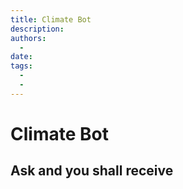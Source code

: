 ```yaml
---
title: Climate Bot
description:
authors:
  - 
date: 
tags:
  -
  -
---
```


# Climate Bot

## Ask and you shall receive

<div class="askai-frame-embed" data-id="R3gqzI0uZ0gb4zdfMIiyvzWbWRFgmY"></div>
<script defer type="text/javascript" src="https://myaskai.com/embed-js-min"></script>